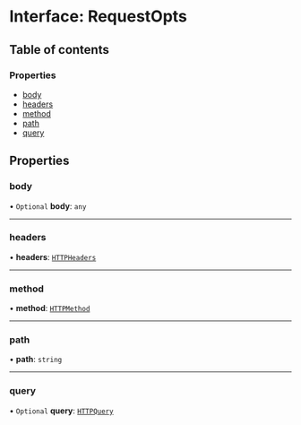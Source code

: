 # Interface: RequestOpts

## Table of contents

### Properties

- [body](RequestOpts.md#body)
- [headers](RequestOpts.md#headers)
- [method](RequestOpts.md#method)
- [path](RequestOpts.md#path)
- [query](RequestOpts.md#query)

## Properties

### body

• `Optional` **body**: `any`

___

### headers

• **headers**: [`HTTPHeaders`](../README.md#httpheaders)

___

### method

• **method**: [`HTTPMethod`](../README.md#httpmethod)

___

### path

• **path**: `string`

___

### query

• `Optional` **query**: [`HTTPQuery`](../README.md#httpquery)
